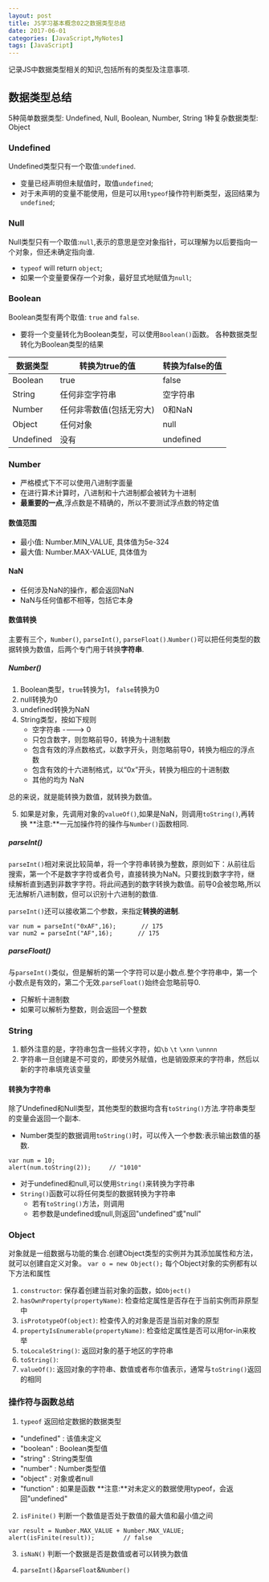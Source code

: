 ---layout: posttitle: JS学习基本概念02之数据类型总结date: 2017-06-01categories: [JavaScript,MyNotes]tags: [JavaScript]---
记录JS中数据类型相关的知识,包括所有的类型及注意事项.<!-- more -->
## 数据类型总结5种简单数据类型: Undefined, Null, Boolean, Number, String1种复杂数据类型: Object### UndefinedUndefined类型只有一个取值:``undefined``.- 变量已经声明但未赋值时，取值``undefined``;- 对于未声明的变量不能使用，但是可以用``typeof``操作符判断类型，返回结果为``undefined``;
### NullNull类型只有一个取值:``null``,表示的意思是空对象指针，可以理解为以后要指向一个对象，但还未确定指向谁.- ``typeof`` will return ``object``;- 如果一个变量要保存一个对象，最好显式地赋值为``null``;
### BooleanBoolean类型有两个取值: ``true`` and ``false``.- 要将一个变量转化为Boolean类型，可以使用``Boolean()``函数。 各种数据类型转化为Boolean类型的结果
 数据类型  | 转换为true的值 | 转换为false的值 ---------|--------------|--------------  Boolean | true        | false  String  | 任何非空字符串 | 空字符串  Number  | 任何非零数值(包括无穷大) | 0和NaN  Object  | 任何对象 	  | null  Undefined| 没有		   | undefined
### Number- 严格模式下不可以使用八进制字面量- 在进行算术计算时，八进制和十六进制都会被转为十进制- **最重要的一点**,浮点数是不精确的，所以不要测试浮点数的特定值
#### 数值范围- 最小值: Number.MIN_VALUE, 具体值为5e-324- 最大值: Number.MAX-VALUE, 具体值为
#### NaN- 任何涉及NaN的操作，都会返回NaN- NaN与任何值都不相等，包括它本身

#### 数值转换主要有三个，``Number()``, ``parseInt()``, ``parseFloat()``.``Number()``可以把任何类型的数据转换为数值，后两个专门用于转换**字符串**.
##### Number()1. Boolean类型，``true``转换为1， ``false``转换为02. null转换为03. undefined转换为NaN4. String类型，按如下规则	- 空字符串 ---->  0	- 只包含数字，则忽略前导0，转换为十进制数	- 包含有效的浮点数格式，以数字开头，则忽略前导0，转换为相应的浮点数	- 包含有效的十六进制格式，以“0x”开头，转换为相应的十进制数	- 其他的均为 NaN
 总的来说，就是能转换为数值，就转换为数值。
5. 如果是对象，先调用对象的``valueOf()``,如果是NaN，则调用``toString()``,再转换**注意:**一元加操作符的操作与``Number()``函数相同.
##### parseInt()
``parseInt()``相对来说比较简单，将一个字符串转换为整数，原则如下：从前往后搜索，第一个不是数字字符或者负号，直接转换为NaN。只要找到数字字符，继续解析直到遇到非数字字符。将此间遇到的数字转换为数值。前导0会被忽略,所以无法解析八进制数，但可以识别十六进制的数值.
``parseInt()``还可以接收第二个参数，来指定**转换的进制**.
```var num = parseInt("0xAF",16);       // 175var num2 = parseInt("AF",16);       // 175```
##### parseFloat()与``parseInt()``类似，但是解析的第一个字符可以是小数点.整个字符串中，第一个小数点是有效的，第二个无效.``parseFloat()``始终会忽略前导0.- 只解析十进制数- 如果可以解析为整数，则会返回一个整数
### String1. 额外注意的是，字符串包含一些转义字符，如``\b`` ``\t`` ``\xnn`` ``\unnnn``2. 字符串一旦创建是不可变的，即使另外赋值，也是销毁原来的字符串，然后以新的字符串填充该变量
#### 转换为字符串除了Undefined和Null类型，其他类型的数据均含有``toString()``方法.字符串类型的变量会返回一个副本.
- Number类型的数据调用``toString()``时，可以传入一个参数:表示输出数值的基数.```var num = 10;alert(num.toString(2));     // "1010"```
- 对于undefined和null,可以使用``String()``来转换为字符串- ``String()``函数可以将任何类型的数据转换为字符串	-  若有``toString()``方法，则调用	-  若参数是undefined或null,则返回"undefined"或"null"
### Object对象就是一组数据与功能的集合.创建Object类型的实例并为其添加属性和方法，就可以创建自定义对象。```var o = new Object();```每个Object对象的实例都有以下方法和属性1. ``constructor``: 保存着创建当前对象的函数，如``Object()``2. ``hasOwnProperty(propertyName)``: 检查给定属性是否存在于当前实例而非原型中3. ``isPrototypeOf(object)``: 检查传入的对象是否是当前对象的原型4. ``propertyIsEnumerable(propertyName)``: 检查给定属性是否可以用for-in来枚举5. ``toLocaleString()``: 返回对象的基于地区的字符串6. ``toString()``:7. ``valueOf()``: 返回对象的字符串、数值或者布尔值表示，通常与``toString()``返回的相同
### 操作符与函数总结1. ``typeof`` 返回给定数据的数据类型 - "undefined" : 该值未定义 - "boolean" : Boolean类型值 - "string" : String类型值 - "number" : Number类型值 - "object" : 对象或者null - "function" : 如果是函数 **注意:**对未定义的数据使用typeof，会返回"undefined"2. ``isFinite()`` 判断一个数值是否处于数值的最大值和最小值之间 ``` var result = Number.MAX_VALUE + Number.MAX_VALUE; alert(isFinite(result));        // false ```3. ``isNaN()`` 判断一个数据是否是数值或者可以转换为数值
4. ``parseInt()``&``parseFloat``&``Number()``
